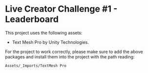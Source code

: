 # Live Creator Challenge #1 - Leaderboard

This project uses the following assets:

* Text Mesh Pro by Unity Technologies.

For the project to work correctly, please make sure to add the above packages and install them into the project with the path reading:

`Assets/_Imports/TextMesh Pro`

